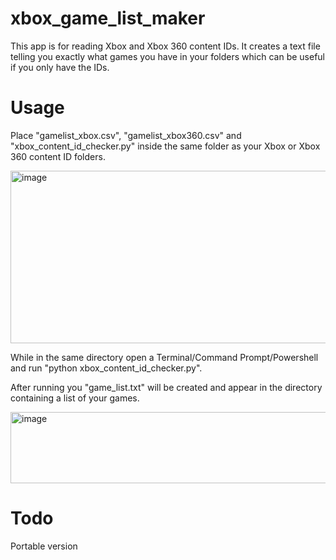 # xbox_game_list_maker

This app is for reading Xbox and Xbox 360 content IDs. It creates a text file telling you exactly what games you have in your folders which can be useful if you only have the IDs.

# Usage

Place "gamelist_xbox.csv", "gamelist_xbox360.csv" and "xbox_content_id_checker.py" inside the same folder as your Xbox or Xbox 360 content ID folders. 

<img width="674" height="276" alt="image" src="https://github.com/user-attachments/assets/18e21ef8-5a26-491b-be1f-d5db45e28931" />

While in the same directory open a Terminal/Command Prompt/Powershell and run "python xbox_content_id_checker.py".

After running you "game_list.txt" will be created and appear in the directory containing a list of your games.

<img width="526" height="114" alt="image" src="https://github.com/user-attachments/assets/2ab75f6a-158d-4998-af2a-5ec912d2cb93" />

# Todo
Portable version
